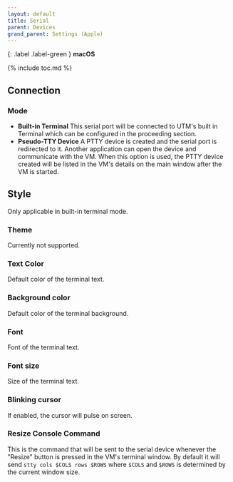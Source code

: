 ```yaml
---
layout: default
title: Serial
parent: Devices
grand_parent: Settings (Apple)
---
```

{: .label .label-green }
**macOS**

{% include toc.md %}

## Connection

### Mode
* **Built-in Terminal** This serial port will be connected to UTM's built in Terminal which can be configured in the proceeding section.
* **Pseudo-TTY Device** A PTTY device is created and the serial port is redirected to it. Another application can open the device and communicate with the VM. When this option is used, the PTTY device created will be listed in the VM's details on the main window after the VM is started.

## Style
Only applicable in built-in terminal mode.

### Theme
Currently not supported.

### Text Color
Default color of the terminal text.

### Background color
Default color of the terminal background.

### Font
Font of the terminal text.

### Font size
Size of the terminal text.

### Blinking cursor
If enabled, the cursor will pulse on screen.

### Resize Console Command
This is the command that will be sent to the serial device whenever the "Resize" button is pressed in the VM's terminal window. By default it will send `stty cols $COLS rows $ROWS` where `$COLS` and `$ROWS` is determined by the current window size.
